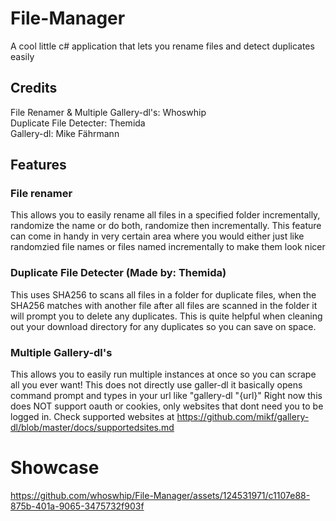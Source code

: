 # File-Manager
A cool little c# application that lets you rename files and detect duplicates easily 

## Credits
File Renamer & Multiple Gallery-dl's: Whoswhip
<br/>
Duplicate File Detecter: Themida
<br/>
Gallery-dl: Mike Fährmann

## Features
### File renamer
This allows you to easily rename all files in a specified folder incrementally, randomize the name or do both, randomize then incrementally.
This feature can come in handy in very certain area where you would either just like randomzied file names or files named incrementally to make them look nicer

### Duplicate File Detecter (Made by: Themida)
This uses SHA256 to scans all files in a folder for duplicate files, when the SHA256 matches with another file after all files are scanned in the folder it will prompt you to delete any duplicates.
This is quite helpful when cleaning out your download directory for any duplicates so you can save on space.

### Multiple Gallery-dl's 
This allows you to easily run multiple instances at once so you can scrape all you ever want! 
This does not directly use galler-dl it basically opens command prompt and types in your url like "gallery-dl "{url}" 
Right now this does NOT support oauth or cookies, only websites that dont need you to be logged in.
Check supported websites at https://github.com/mikf/gallery-dl/blob/master/docs/supportedsites.md
# Showcase
https://github.com/whoswhip/File-Manager/assets/124531971/c1107e88-875b-401a-9065-3475732f903f


